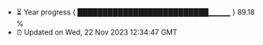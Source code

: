 - ⏳ Year progress { ██████████████████████████▁▁▁▁ } 89.18 %
- ⏰ Updated on Wed, 22 Nov 2023 12:34:47 GMT

